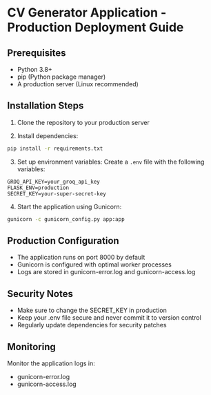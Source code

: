# CV Generator Application - Production Deployment Guide

## Prerequisites
- Python 3.8+
- pip (Python package manager)
- A production server (Linux recommended)

## Installation Steps

1. Clone the repository to your production server

2. Install dependencies:
```bash
pip install -r requirements.txt
```

3. Set up environment variables:
Create a `.env` file with the following variables:
```
GROQ_API_KEY=your_groq_api_key
FLASK_ENV=production
SECRET_KEY=your-super-secret-key
```

4. Start the application using Gunicorn:
```bash
gunicorn -c gunicorn_config.py app:app
```

## Production Configuration
- The application runs on port 8000 by default
- Gunicorn is configured with optimal worker processes
- Logs are stored in gunicorn-error.log and gunicorn-access.log

## Security Notes
- Make sure to change the SECRET_KEY in production
- Keep your .env file secure and never commit it to version control
- Regularly update dependencies for security patches

## Monitoring
Monitor the application logs in:
- gunicorn-error.log
- gunicorn-access.log
